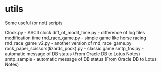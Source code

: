 # utils
Some useful (or not) scripts

Clock.py - ASCII clock
diff_of_modif_time.py - difference of log files modification time
rnd_race_game.py - simple game like horse racing 
rnd_race_game_v2.py - another version of rnd_race_game.py 
rock_paper_scissors(lizards_pock).py - classic game
smtp_fns.py - automatic message of DB status (From Oracle DB to Lotus Notes)
smtp_sample - automatic message of DB status (From Oracle DB to Lotus Notes)
